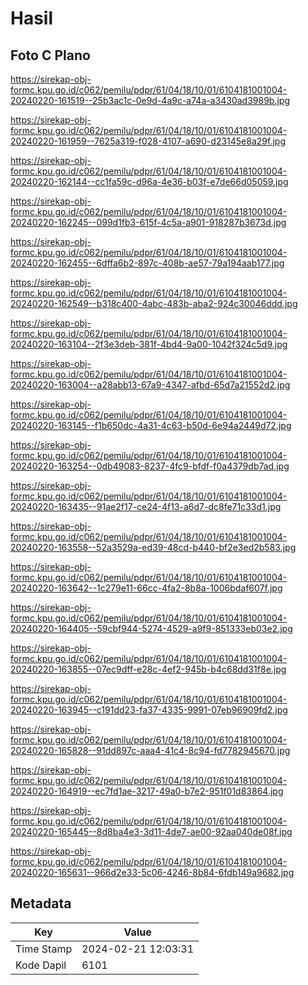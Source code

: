 # Hasil

## Foto C Plano

https://sirekap-obj-formc.kpu.go.id/c062/pemilu/pdpr/61/04/18/10/01/6104181001004-20240220-161519--25b3ac1c-0e9d-4a9c-a74a-a3430ad3989b.jpg

https://sirekap-obj-formc.kpu.go.id/c062/pemilu/pdpr/61/04/18/10/01/6104181001004-20240220-161959--7625a319-f028-4107-a690-d23145e8a29f.jpg

https://sirekap-obj-formc.kpu.go.id/c062/pemilu/pdpr/61/04/18/10/01/6104181001004-20240220-162144--cc1fa59c-d96a-4e36-b03f-e7de66d05059.jpg

https://sirekap-obj-formc.kpu.go.id/c062/pemilu/pdpr/61/04/18/10/01/6104181001004-20240220-162245--099d1fb3-615f-4c5a-a901-918287b3673d.jpg

https://sirekap-obj-formc.kpu.go.id/c062/pemilu/pdpr/61/04/18/10/01/6104181001004-20240220-162455--6dffa6b2-897c-408b-ae57-79a194aab177.jpg

https://sirekap-obj-formc.kpu.go.id/c062/pemilu/pdpr/61/04/18/10/01/6104181001004-20240220-162549--b318c400-4abc-483b-aba2-924c30046ddd.jpg

https://sirekap-obj-formc.kpu.go.id/c062/pemilu/pdpr/61/04/18/10/01/6104181001004-20240220-163104--2f3e3deb-381f-4bd4-9a00-1042f324c5d9.jpg

https://sirekap-obj-formc.kpu.go.id/c062/pemilu/pdpr/61/04/18/10/01/6104181001004-20240220-163004--a28abb13-67a9-4347-afbd-65d7a21552d2.jpg

https://sirekap-obj-formc.kpu.go.id/c062/pemilu/pdpr/61/04/18/10/01/6104181001004-20240220-163145--f1b650dc-4a31-4c63-b50d-6e94a2449d72.jpg

https://sirekap-obj-formc.kpu.go.id/c062/pemilu/pdpr/61/04/18/10/01/6104181001004-20240220-163254--0db49083-8237-4fc9-bfdf-f0a4379db7ad.jpg

https://sirekap-obj-formc.kpu.go.id/c062/pemilu/pdpr/61/04/18/10/01/6104181001004-20240220-163435--91ae2f17-ce24-4f13-a6d7-dc8fe71c33d1.jpg

https://sirekap-obj-formc.kpu.go.id/c062/pemilu/pdpr/61/04/18/10/01/6104181001004-20240220-163558--52a3529a-ed39-48cd-b440-bf2e3ed2b583.jpg

https://sirekap-obj-formc.kpu.go.id/c062/pemilu/pdpr/61/04/18/10/01/6104181001004-20240220-163642--1c279e11-66cc-4fa2-8b8a-1006bdaf607f.jpg

https://sirekap-obj-formc.kpu.go.id/c062/pemilu/pdpr/61/04/18/10/01/6104181001004-20240220-164405--59cbf944-5274-4529-a9f9-851333eb03e2.jpg

https://sirekap-obj-formc.kpu.go.id/c062/pemilu/pdpr/61/04/18/10/01/6104181001004-20240220-163855--07ec9dff-e28c-4ef2-945b-b4c68dd31f8e.jpg

https://sirekap-obj-formc.kpu.go.id/c062/pemilu/pdpr/61/04/18/10/01/6104181001004-20240220-163945--c191dd23-fa37-4335-9991-07eb96909fd2.jpg

https://sirekap-obj-formc.kpu.go.id/c062/pemilu/pdpr/61/04/18/10/01/6104181001004-20240220-165828--91dd897c-aaa4-41c4-8c94-fd7782945670.jpg

https://sirekap-obj-formc.kpu.go.id/c062/pemilu/pdpr/61/04/18/10/01/6104181001004-20240220-164919--ec7fd1ae-3217-49a0-b7e2-951f01d83864.jpg

https://sirekap-obj-formc.kpu.go.id/c062/pemilu/pdpr/61/04/18/10/01/6104181001004-20240220-165445--8d8ba4e3-3d11-4de7-ae00-92aa040de08f.jpg

https://sirekap-obj-formc.kpu.go.id/c062/pemilu/pdpr/61/04/18/10/01/6104181001004-20240220-165631--966d2e33-5c06-4246-8b84-6fdb149a9682.jpg


## Metadata

| Key        | Value               |
| ---------- | ------------------- |
| Time Stamp | 2024-02-21 12:03:31 |
| Kode Dapil | 6101                |



